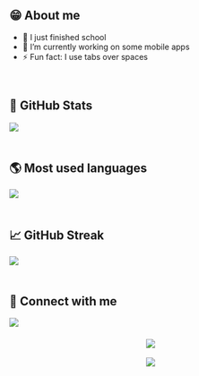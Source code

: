 
## 😁 About me
- 🏫 I just finished school
- 📱 I’m currently working on some mobile apps
- ⚡ Fun fact: I use tabs over spaces

<br />

## 🔔 GitHub Stats
<div align="left">
  <img src="https://metrics.lecoq.io/LuisTschurtschenthaler?template=classic&base.header=0&gists=1&lines=1&config.timezone=Italy%2FToronto" style="margin-bottom: 5px;" />
</div>

<br />

## 🌎 Most used languages
<div align="left">
  <img src="https://github-readme-stats.vercel.app/api/top-langs/?username=LuisTschurtschenthaler&hide=html,css,javascript&theme=dark" style="margin-bottom: 5px;" />
</div>

<br />

## 📈 GitHub Streak
<div align="left">
  <img src="https://github-readme-streak-stats.herokuapp.com/?user=LuisTschurtschenthaler&theme=dark&hide_border=true&background=00000000" style="margin-bottom: 5px;" />
</div>

<br />

## 🔗 Connect with me
<div align="left">
  <a href="https://github.com/LuisTschurtschenthaler" target="_blank">
    <img src="https://img.shields.io/badge/github-%2324292e.svg?&style=for-the-badge&logo=github&logoColor=white_alt=github" style="margin-bottom: 5px;" />
  </a>
</div>

<br />

<div align="center">
  <img src="https://komarev.com/ghpvc/?username=LuisTschurtschenthaler&&style=flat-square" align="center" />
</div>

<br />

<div align="center">
  <a href="https://www.buymeacoffee.com/Layer8Studios" target="_blank" style="display: inline-block;">
    <img src="https://img.shields.io/badge/Donate-Buy%20Me%20A%20Coffee-orange.svg?style=flat-square" align="center"/>
  </a>
</div>
